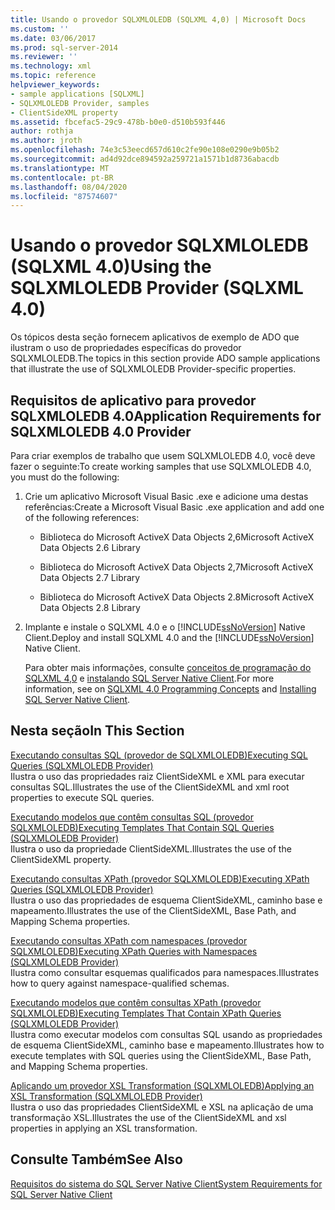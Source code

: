```yaml
---
title: Usando o provedor SQLXMLOLEDB (SQLXML 4,0) | Microsoft Docs
ms.custom: ''
ms.date: 03/06/2017
ms.prod: sql-server-2014
ms.reviewer: ''
ms.technology: xml
ms.topic: reference
helpviewer_keywords:
- sample applications [SQLXML]
- SQLXMLOLEDB Provider, samples
- ClientSideXML property
ms.assetid: fbcefac5-29c9-478b-b0e0-d510b593f446
author: rothja
ms.author: jroth
ms.openlocfilehash: 74e3c53eecd657d610c2fe90e108e0290e9b05b2
ms.sourcegitcommit: ad4d92dce894592a259721a1571b1d8736abacdb
ms.translationtype: MT
ms.contentlocale: pt-BR
ms.lasthandoff: 08/04/2020
ms.locfileid: "87574607"
---
```

# <a name="using-the-sqlxmloledb-provider-sqlxml-40"></a><span data-ttu-id="fe4c9-102">Usando o provedor SQLXMLOLEDB (SQLXML 4.0)</span><span class="sxs-lookup"><span data-stu-id="fe4c9-102">Using the SQLXMLOLEDB Provider (SQLXML 4.0)</span></span>
  <span data-ttu-id="fe4c9-103">Os tópicos desta seção fornecem aplicativos de exemplo de ADO que ilustram o uso de propriedades específicas do provedor SQLXMLOLEDB.</span><span class="sxs-lookup"><span data-stu-id="fe4c9-103">The topics in this section provide ADO sample applications that illustrate the use of SQLXMLOLEDB Provider-specific properties.</span></span>  
  
## <a name="application-requirements-for-sqlxmloledb-40-provider"></a><span data-ttu-id="fe4c9-104">Requisitos de aplicativo para provedor SQLXMLOLEDB 4.0</span><span class="sxs-lookup"><span data-stu-id="fe4c9-104">Application Requirements for SQLXMLOLEDB 4.0 Provider</span></span>  
 <span data-ttu-id="fe4c9-105">Para criar exemplos de trabalho que usem SQLXMLOLEDB 4.0, você deve fazer o seguinte:</span><span class="sxs-lookup"><span data-stu-id="fe4c9-105">To create working samples that use SQLXMLOLEDB 4.0, you must do the following:</span></span>  
  
1.  <span data-ttu-id="fe4c9-106">Crie um aplicativo Microsoft Visual Basic .exe e adicione uma destas referências:</span><span class="sxs-lookup"><span data-stu-id="fe4c9-106">Create a Microsoft Visual Basic .exe application and add one of the following references:</span></span>  
  
    -   <span data-ttu-id="fe4c9-107">Biblioteca do Microsoft ActiveX Data Objects 2,6</span><span class="sxs-lookup"><span data-stu-id="fe4c9-107">Microsoft ActiveX Data Objects 2.6 Library</span></span>  
  
    -   <span data-ttu-id="fe4c9-108">Biblioteca do Microsoft ActiveX Data Objects 2,7</span><span class="sxs-lookup"><span data-stu-id="fe4c9-108">Microsoft ActiveX Data Objects 2.7 Library</span></span>  
  
    -   <span data-ttu-id="fe4c9-109">Biblioteca do Microsoft ActiveX Data Objects 2.8</span><span class="sxs-lookup"><span data-stu-id="fe4c9-109">Microsoft ActiveX Data Objects 2.8 Library</span></span>  
  
2.  <span data-ttu-id="fe4c9-110">Implante e instale o SQLXML 4.0 e o [!INCLUDE[ssNoVersion](../../../includes/ssnoversion-md.md)] Native Client.</span><span class="sxs-lookup"><span data-stu-id="fe4c9-110">Deploy and install SQLXML 4.0 and the [!INCLUDE[ssNoVersion](../../../includes/ssnoversion-md.md)] Native Client.</span></span>  
  
     <span data-ttu-id="fe4c9-111">Para obter mais informações, consulte [conceitos de programação do SQLXML 4,0](../../sqlxml/sqlxml-4-0-programming-concepts.md) e [instalando SQL Server Native Client](../../native-client/applications/installing-sql-server-native-client.md).</span><span class="sxs-lookup"><span data-stu-id="fe4c9-111">For more information, see on [SQLXML 4.0 Programming Concepts](../../sqlxml/sqlxml-4-0-programming-concepts.md) and [Installing SQL Server Native Client](../../native-client/applications/installing-sql-server-native-client.md).</span></span>  
  
## <a name="in-this-section"></a><span data-ttu-id="fe4c9-112">Nesta seção</span><span class="sxs-lookup"><span data-stu-id="fe4c9-112">In This Section</span></span>  
 [<span data-ttu-id="fe4c9-113">Executando consultas SQL &#40;provedor de SQLXMLOLEDB&#41;</span><span class="sxs-lookup"><span data-stu-id="fe4c9-113">Executing SQL Queries &#40;SQLXMLOLEDB Provider&#41;</span></span>](executing-sql-queries-sqlxmloledb-provider.md)  
 <span data-ttu-id="fe4c9-114">Ilustra o uso das propriedades raiz ClientSideXML e XML para executar consultas SQL.</span><span class="sxs-lookup"><span data-stu-id="fe4c9-114">Illustrates the use of the ClientSideXML and xml root properties to execute SQL queries.</span></span>  
  
 [<span data-ttu-id="fe4c9-115">Executando modelos que contêm consultas SQL &#40;provedor SQLXMLOLEDB&#41;</span><span class="sxs-lookup"><span data-stu-id="fe4c9-115">Executing Templates That Contain SQL Queries &#40;SQLXMLOLEDB Provider&#41;</span></span>](executing-templates-that-contain-sql-queries-sqlxmloledb-provider.md)  
 <span data-ttu-id="fe4c9-116">Ilustra o uso da propriedade ClientSideXML.</span><span class="sxs-lookup"><span data-stu-id="fe4c9-116">Illustrates the use of the ClientSideXML property.</span></span>  
  
 [<span data-ttu-id="fe4c9-117">Executando consultas XPath &#40;provedor SQLXMLOLEDB&#41;</span><span class="sxs-lookup"><span data-stu-id="fe4c9-117">Executing XPath Queries &#40;SQLXMLOLEDB Provider&#41;</span></span>](executing-xpath-queries-sqlxmloledb-provider.md)  
 <span data-ttu-id="fe4c9-118">Ilustra o uso das propriedades de esquema ClientSideXML, caminho base e mapeamento.</span><span class="sxs-lookup"><span data-stu-id="fe4c9-118">Illustrates the use of the ClientSideXML, Base Path, and Mapping Schema properties.</span></span>  
  
 [<span data-ttu-id="fe4c9-119">Executando consultas XPath com namespaces &#40;provedor SQLXMLOLEDB&#41;</span><span class="sxs-lookup"><span data-stu-id="fe4c9-119">Executing XPath Queries with Namespaces &#40;SQLXMLOLEDB Provider&#41;</span></span>](executing-xpath-queries-with-namespaces-sqlxmloledb-provider.md)  
 <span data-ttu-id="fe4c9-120">Ilustra como consultar esquemas qualificados para namespaces.</span><span class="sxs-lookup"><span data-stu-id="fe4c9-120">Illustrates how to query against namespace-qualified schemas.</span></span>  
  
 [<span data-ttu-id="fe4c9-121">Executando modelos que contêm consultas XPath &#40;provedor SQLXMLOLEDB&#41;</span><span class="sxs-lookup"><span data-stu-id="fe4c9-121">Executing Templates That Contain XPath Queries &#40;SQLXMLOLEDB Provider&#41;</span></span>](executing-templates-that-contain-xpath-queries-sqlxmloledb-provider.md)  
 <span data-ttu-id="fe4c9-122">Ilustra como executar modelos com consultas SQL usando as propriedades de esquema ClientSideXML, caminho base e mapeamento.</span><span class="sxs-lookup"><span data-stu-id="fe4c9-122">Illustrates how to execute templates with SQL queries using the ClientSideXML, Base Path, and Mapping Schema properties.</span></span>  
  
 [<span data-ttu-id="fe4c9-123">Aplicando um provedor XSL Transformation &#40;SQLXMLOLEDB&#41;</span><span class="sxs-lookup"><span data-stu-id="fe4c9-123">Applying an XSL Transformation &#40;SQLXMLOLEDB Provider&#41;</span></span>](applying-an-xsl-transformation-sqlxmloledb-provider.md)  
 <span data-ttu-id="fe4c9-124">Ilustra o uso das propriedades ClientSideXML e XSL na aplicação de uma transformação XSL.</span><span class="sxs-lookup"><span data-stu-id="fe4c9-124">Illustrates the use of the ClientSideXML and xsl properties in applying an XSL transformation.</span></span>  
  
## <a name="see-also"></a><span data-ttu-id="fe4c9-125">Consulte Também</span><span class="sxs-lookup"><span data-stu-id="fe4c9-125">See Also</span></span>  
 [<span data-ttu-id="fe4c9-126">Requisitos do sistema do SQL Server Native Client</span><span class="sxs-lookup"><span data-stu-id="fe4c9-126">System Requirements for SQL Server Native Client</span></span>](../../native-client/system-requirements-for-sql-server-native-client.md)  
  
  
